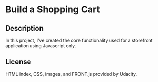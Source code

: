 # Build a Shopping Cart

## Description
In this project, I've created the core functionality used for a storefront application using Javascript only.



## License
HTML index, CSS, images, and FRONT.js provided by Udacity.
